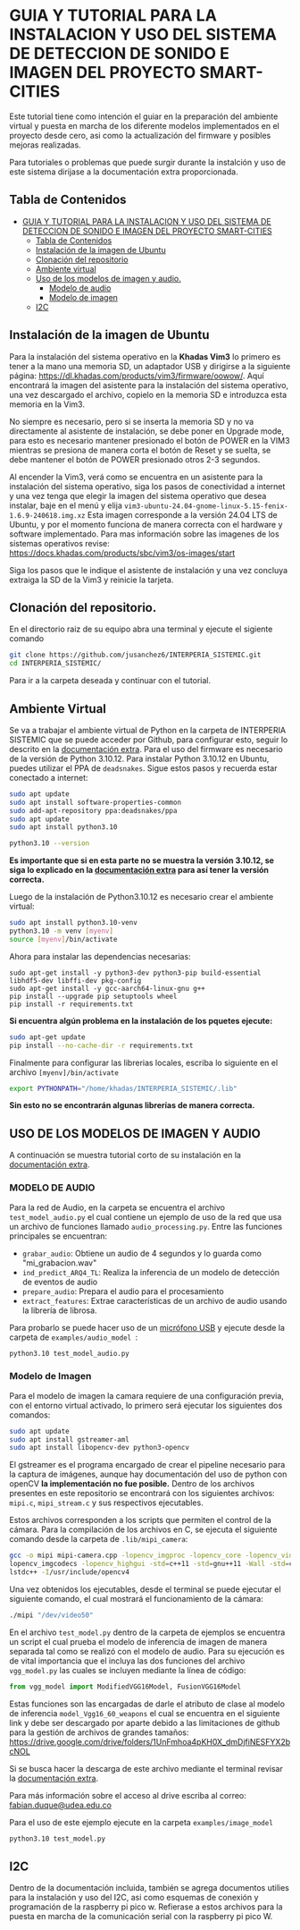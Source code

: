 # GUIA Y TUTORIAL PARA LA INSTALACION Y USO DEL SISTEMA DE DETECCION DE SONIDO E IMAGEN DEL PROYECTO SMART-CITIES

Este tutorial tiene como intención el guiar en la preparación del ambiente virtual y puesta en marcha de los diferente modelos implementados en el proyecto desde cero, asi como la actualización del firmware y posibles mejoras realizadas. 

Para tutoriales o problemas que puede surgir durante la instalción y uso de este sistema dirijase a la documentación extra proporcionada.

## Tabla de Contenidos
- [GUIA Y TUTORIAL PARA LA INSTALACION Y USO DEL SISTEMA DE DETECCION DE SONIDO E IMAGEN DEL PROYECTO SMART-CITIES](#guia-y-tutorial-para-la-instalacion-y-uso-del-sistema-de-deteccion-de-sonido-e-imagen-del-proyecto-smart-cities)
  - [Tabla de Contenidos](#tabla-de-contenidos)
  - [Instalación de la imagen de Ubuntu](#instalación-de-la-imagen-de-ubuntu)
  - [Clonación del repositorio](#clonación-del-repositorio)
  - [Ambiente virtual](#ambiente-virtual)
  - [Uso de los modelos de imagen y audio.](#uso-de-los-modelos-de-imagen-y-audio)
    - [Modelo de audio](#modelo-de-audio)
    - [Modelo de imagen](#modelo-de-imagen)
  - [I2C](#i2c)
    
   
      



## Instalación de la imagen de Ubuntu
Para la instalación del sistema operativo en la **Khadas Vim3** lo primero es tener a la mano una memoria SD, un adaptador USB y dirigirse a la siguiente página: https://dl.khadas.com/products/vim3/firmware/oowow/. Aquí encontrará la imagen del asistente para la instalación del sistema operativo, una vez descargado el archivo, copielo en la memoria SD e introduzca esta memoria en la Vim3.

No siempre es necesario, pero si se inserta la memoria SD y no va directamente al asistente de instalación, se debe poner en Upgrade mode, para esto es necesario mantener presionado el botón de POWER en la VIM3 mientras se presiona de manera corta el botón de Reset y se suelta, se debe mantener el botón de POWER presionado otros 2-3 segundos.

Al encender la Vim3, verá como se encuentra en un asistente para la instalación del sistema operativo, siga los pasos de conectividad a internet y una vez tenga que elegir la imagen del sistema operativo que desea instalar, baje en el menú y elija `vim3-ubuntu-24.04-gnome-linux-5.15-fenix-1.6.9-240618.img.xz` Esta imagen corresponde a la versión 24.04 LTS de Ubuntu, y por el momento funciona de manera correcta con el hardware y software implementado. Para mas información sobre las imagenes de los sistemas operativos revise: https://docs.khadas.com/products/sbc/vim3/os-images/start

Siga los pasos que le indique el asistente de instalación y una vez concluya extraiga la SD de la Vim3 y reinicie la tarjeta.

## Clonación del repositorio. 

En el directorio raiz de su equipo abra una terminal y ejecute el sigiente comando 
```bash
git clone https://github.com/jusanchez6/INTERPERIA_SISTEMIC.git
cd INTERPERIA_SISTEMIC/
```

Para ir a la carpeta deseada y continuar con el tutorial.


## Ambiente Virtual
Se va a trabajar el ambiente virtual de Python en la carpeta de INTERPERIA SISTEMIC que se puede acceder por Github, para configurar esto, seguir lo descrito en la [documentación extra](./extras/extra_documentation.md#repositorio-de-github). Para el uso del firmware es necesario de la versión de Python 3.10.12. Para instalar Python 3.10.12 en Ubuntu, puedes utilizar el PPA de `deadsnakes`. Sigue estos pasos y recuerda estar conectado a internet:

```bash
sudo apt update
sudo apt install software-properties-common
sudo add-apt-repository ppa:deadsnakes/ppa
sudo apt update
sudo apt install python3.10

python3.10 --version
```
**Es importante que si en esta parte no se muestra la versión 3.10.12, se siga lo explicado en la [documentación extra](./extras/extra_documentation.md#instalación-de-python-31012) para así tener la versión correcta.**


Luego de la instalación de Python3.10.12 es necesario crear el ambiente virtual:

```bash
sudo apt install python3.10-venv
python3.10 -m venv [myenv]
source [myenv]/bin/activate
```

Ahora para instalar las dependencias necesarias:

```
sudo apt-get install -y python3-dev python3-pip build-essential libhdf5-dev libffi-dev pkg-config
sudo apt-get install -y gcc-aarch64-linux-gnu g++
pip install --upgrade pip setuptools wheel
pip install -r requirements.txt
```

**Si encuentra algún problema en la instalación de los pquetes ejecute:**
```bash
sudo apt-get update
pip install --no-cache-dir -r requirements.txt
```

Finalmente para configurar las librerias locales, escriba lo siguiente en el archivo ```[myenv]/bin/activate```

```bash
export PYTHONPATH="/home/khadas/INTERPERIA_SISTEMIC/.lib"
```
**Sin esto no se encontrarán algunas librerías de manera correcta.**

## USO DE LOS MODELOS DE IMAGEN Y AUDIO
A continuación se muestra tutorial corto de su instalación en la [documentación extra](./extras/extra_documentation.md#vs-code-para-vim3).

### MODELO DE AUDIO
Para la red de Audio, en la carpeta se encuentra el archivo ```test_model_audio.py``` el cual contiene un ejemplo de uso de la red que usa un archivo de funciones llamado ```audio_processing.py```. Entre las funciones principales se encuentran:
+ ```grabar_audio```: Obtiene un audio de 4 segundos y lo guarda como "mi_grabacion.wav"
+ ```ind_predict_ARQ4_TL```: Realiza la inferencia de un modelo de detección de eventos de audio
+ ```prepare_audio```: Prepara el audio para el procesamiento
+ ```extract_features```: Extrae características de un archivo de audio usando la librería de librosa.

Para probarlo se puede hacer uso de un [micrófono USB](./extras/extra_documentation.md#configurar-micrófono-usb-para-la-lectura) y ejecute desde la carpeta de ```examples/audio_model ```:

```bash
python3.10 test_model_audio.py
```

### Modelo de Imagen

Para el modelo de imagen la camara requiere de una configuración previa, con el entorno virtual activado, lo primero será ejecutar los siguientes dos comandos:

```bash
sudo apt update
sudo apt install gstreamer-aml
sudo apt install libopencv-dev python3-opencv
```

El gstreamer es el programa encargado de crear el pipeline necesario para la captura de imágenes, aunque hay documentación del uso de python con openCV **la implementación no fue posible.** Dentro de los archivos presentes en este repositorio se encontrará con los siguientes archivos: ```mipi.c```, ```mipi_stream.c``` y sus respectivos ejecutables. 

Estos archivos corresponden a los scripts que permiten el control de la cámara. Para la compilación de los archivos en C, se ejecuta el siguiente comando desde la carpeta de `.lib/mipi_camera`:

```bash
gcc -o mipi mipi-camera.cpp -lopencv_imgproc -lopencv_core -lopencv_videoio -
lopencv_imgcodecs -lopencv_highgui -std=c++11 -std=gnu++11 -Wall -std=c++11 -
lstdc++ -I/usr/include/opencv4
```
Una vez obtenidos los ejecutables, desde el terminal se puede ejecutar el siguiente comando, el cual mostrará el funcionamiento de la cámara:

```bash
./mipi "/dev/video50"
```

En el archivo `test_model.py` dentro de la carpeta de ejemplos se encuentra un script el cual prueba el modelo de inferencia de imagen de manera separada tal como se realizó con el modelo de audio. Para su ejecución es de vital importancia que el incluya las dos funciones del archivo `vgg_model.py` las cuales se incluyen mediante la línea de código:
```python
from vgg_model import ModifiedVGG16Model, FusionVGG16Model
``` 
Estas funciones son las encargadas de darle el atributo de clase al modelo de inferencia `model_Vgg16_60_weapons` el cual se encuentra en el siguiente link y debe ser descargado por aparte debido a las limitaciones de github para la gestión de archivos de grandes tamaños: https://drive.google.com/drive/folders/1UnFmhoa4pKH0X_dmDjfiNESFYX2bcNOL 

Si se busca hacer la descarga de este archivo mediante el terminal revisar la [documentación extra](./extras/headless_setup.md#descarga-del-modelo-de-imagen).

Para más información sobre el acceso al drive escriba al correo: fabian.duque@udea.edu.co

Para el uso de este ejemplo ejecute en la carpeta ```examples/image_model ```
```bash
python3.10 test_model.py
```
## I2C
Dentro de la documentación incluida, también se agrega documentos utilies para la instalación y uso del I2C, asi como esquemas de conexión y programación de la raspberry pi pico w. Refierase a estos archivos para la puesta en marcha de la comunicación serial con la raspberry pi pico W.




 

